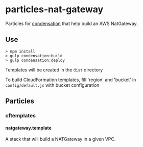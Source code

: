 # particles-nat-gateway

Particles for [condensation](https://github.com/SungardAS/condensation) that help build an AWS NatGateway.

## Use

    > npm install
    > gulp condensation:build
    > gulp condensation:deploy

Templates will be created in the `dist` directory

To build CloudFormation templates, fill 'region' and 'bucket' in `config/default.js` with bucket configuration

## Particles

### cftemplates

#### natgateway.template

A stack that will build a NATGateway in a given VPC.
